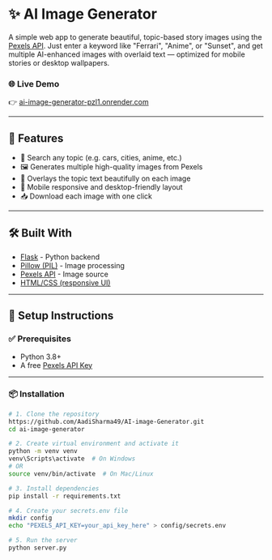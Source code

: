 # ✨ AI Image Generator

A simple web app to generate beautiful, topic-based story images using the [Pexels API](https://www.pexels.com/api/). Just enter a keyword like "Ferrari", "Anime", or "Sunset", and get multiple AI-enhanced images with overlaid text — optimized for mobile stories or desktop wallpapers.

### 🌐 Live Demo
👉 [ai-image-generator-pzl1.onrender.com](https://ai-image-generator-pzl1.onrender.com/)

---

## 🚀 Features

- 🔎 Search any topic (e.g. cars, cities, anime, etc.)
- 🖼️ Generates multiple high-quality images from Pexels
- 📝 Overlays the topic text beautifully on each image
- 📲 Mobile responsive and desktop-friendly layout
- 📥 Download each image with one click

---

## 🛠️ Built With

- [Flask](https://flask.palletsprojects.com/) - Python backend
- [Pillow (PIL)](https://python-pillow.org/) - Image processing
- [Pexels API](https://www.pexels.com/api/) - Image source
- [HTML/CSS (responsive UI)](https://developer.mozilla.org/en-US/docs/Web/CSS/Media_Queries)

---

## 🔧 Setup Instructions

### ✅ Prerequisites

- Python 3.8+
- A free [Pexels API Key](https://www.pexels.com/api/)

---

### 📦 Installation

```bash
# 1. Clone the repository
https://github.com/AadiSharma49/AI-image-Generator.git
cd ai-image-generator

# 2. Create virtual environment and activate it
python -m venv venv
venv\Scripts\activate  # On Windows
# OR
source venv/bin/activate  # On Mac/Linux

# 3. Install dependencies
pip install -r requirements.txt

# 4. Create your secrets.env file
mkdir config
echo "PEXELS_API_KEY=your_api_key_here" > config/secrets.env

# 5. Run the server
python server.py
